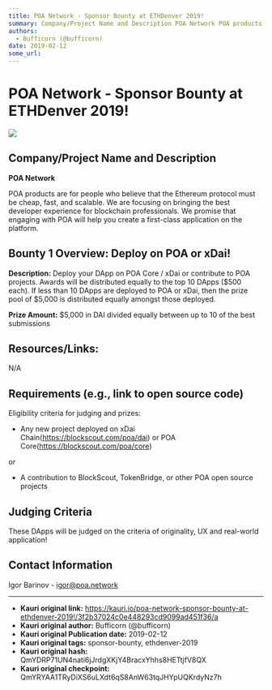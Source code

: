 ```yaml
---
title: POA Network - Sponsor Bounty at ETHDenver 2019!
summary: Company/Project Name and Description POA Network POA products are for people who believe that the Ethereum protocol must be cheap, fast, and scalable. We are focusing on bringing the best developer experience for blockchain professionals. We promise that engaging with POA will help you create a first-class application on the platform. Bounty 1 Overview- Deploy on POA or xDai! Description- Deploy your DApp on POA Core / xDai or contribute to POA projects. Awards will be distributed equally to the
authors:
  - Bufficorn (@bufficorn)
date: 2019-02-12
some_url: 
---
```


# POA Network - Sponsor Bounty at ETHDenver 2019!

![](https://ipfs.infura.io/ipfs/QmTzfpdvf9zu7A2Csxs3nB7MZTJfkwMmWZWjGQXYpZZAay)


## Company/Project Name and Description

**POA Network**

POA products are for people who believe that the Ethereum protocol must be cheap, fast, and scalable. We are focusing on bringing the best developer experience for blockchain professionals. We promise that engaging with POA will help you create a first-class application on the platform.

## Bounty 1 Overview: Deploy on POA or xDai!

**Description:** Deploy your DApp on POA Core / xDai or contribute to POA projects. Awards will be distributed equally to the top 10 DApps ($500 each). If less than 10 DApps are deployed to POA or xDai, then the prize pool of $5,000 is distributed equally amongst those deployed.

**Prize Amount:** $5,000 in DAI divided equally between up to 10 of the best submissions

## Resources/Links:
N/A

## Requirements (e.g., link to open source code)

Eligibility criteria for judging and prizes:
- Any new project deployed on xDai Chain(https://blockscout.com/poa/dai) or POA Core(https://blockscout.com/poa/core)

or

- A contribution to BlockScout, TokenBridge, or other POA open source projects

## Judging Criteria

These DApps will be judged on the criteria of originality, UX and real-world application!

## Contact Information

Igor Barinov - igor@poa.network




---

- **Kauri original link:** https://kauri.io/poa-network-sponsor-bounty-at-ethdenver-2019!/3f2b37024c0e448293cd9099ad451f36/a
- **Kauri original author:** Bufficorn (@bufficorn)
- **Kauri original Publication date:** 2019-02-12
- **Kauri original tags:** sponsor-bounty, ethdenver-2019
- **Kauri original hash:** QmYDRP71UN4nati6jJrdgXKjY4BracxYhhs8HETtjfV8QX
- **Kauri original checkpoint:** QmYRYAA1TRyDiXS6uLXdt6qS8AnW63tqJHYpUQKrdyNz7h



